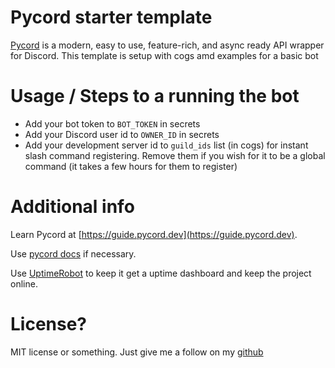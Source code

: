 # Pycord starter template
[Pycord](https://pycord.dev) is a modern, easy to use, feature-rich, and async ready API wrapper for Discord. 
This template is setup with cogs amd examples for a basic bot

# Usage / Steps to a running the bot
- Add your bot token to `BOT_TOKEN` in secrets
- Add your Discord user id to `OWNER_ID` in secrets
- Add your development server id to `guild_ids` list (in cogs) for instant slash command registering. Remove them if you wish for it to be a global command (it takes a few hours for them to register)

# Additional info
Learn Pycord at [https://guide.pycord.dev](https://guide.pycord.dev).

Use [pycord docs](https://docs.pycord.dev) if necessary. 

Use [UptimeRobot](https://uptimerobot.com) to keep it get a uptime dashboard and keep the project online.

# License?
MIT license or something. Just give me a follow on my [github](https://github.com/TasfiqulTapu)

